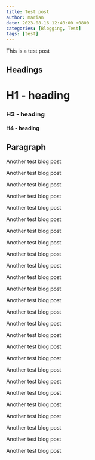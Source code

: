 ```yaml
---
title: Test post
author: marian
date: 2023-08-16 12:40:00 +0800
categories: [Blogging, Test]
tags: [test]
---
```


This is a test post

## Headings

<h1 class="mt-5">H1 - heading</h1>

<h3 data-toc-skip>H3 - heading</h3>

<h4>H4 - heading</h4>

## Paragraph

Another test blog post

Another test blog post

Another test blog post

Another test blog post

Another test blog post

Another test blog post

Another test blog post

Another test blog post

Another test blog post

Another test blog post

Another test blog post

Another test blog post

Another test blog post

Another test blog post

Another test blog post

Another test blog post

Another test blog post

Another test blog post

Another test blog post

Another test blog post

Another test blog post

Another test blog post

Another test blog post

Another test blog post

Another test blog post

Another test blog post
